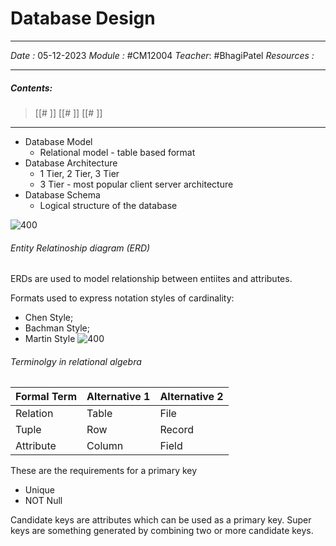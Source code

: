 # Database Design
---
*Date :*  05-12-2023 
*Module :* #CM12004 
*Teacher*: #BhagiPatel 
*Resources :*

---
##### Contents: 
> [[# ]]
> [[# ]]
> [[# ]]
> 
--- 

- Database Model
	- Relational model - table based format
- Database Architecture
	- 1 Tier, 2 Tier, 3 Tier
	- 3 Tier - most popular client server architecture
- Database Schema
	- Logical structure of the database

![400](https://ao.ms/wp-content/uploads/2017/12/twotier.png)

###### Entity Relatinoship diagram (ERD)
ERDs are used to model relationship between entiites and attributes. 

Formats used to express notation styles of cardinality:
- Chen Style;
- Bachman Style;
- Martin Style
![400](https://uploads-us-west-2.insided.com/miro-us/attachment/a9877a9b-d306-4e9b-8274-18810c1faecb.png)

###### Terminolgy in relational algebra
| Formal Term | Alternative 1 | Alternative 2 |
| ----------- | ------------- | ------------- |
| Relation    | Table         | File          |
| Tuple       | Row           | Record        |
| Attribute   | Column        | Field              |

These are the requirements for a primary key
- Unique 
- NOT Null 

Candidate keys are attributes which can be used as a primary key. Super keys are something generated by combining two or more candidate keys. 